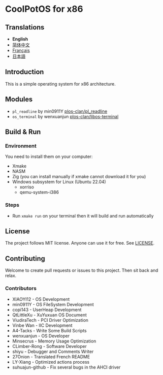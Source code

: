 # CoolPotOS for x86

## Translations

- **English**
- [简体中文](readme/README-zh-CN.md)
- [Français](readme/README-fr-FR.md)
- [日本語](readme/README-ja-JP.md)

## Introduction

This is a simple operating system for x86 architecture.

## Modules

* `pl_readline` by min0911Y [plos-clan/pl_readline](https://github.com/plos-clan/pl_readline)
* `os_terminal` by wenxuanjun [plos-clan/libos-terminal](https://github.com/plos-clan/libos-terminal)

## Build & Run

### Environment

You need to install them on your computer:

- Xmake
- NASM
- Zig (you can install manually if xmake cannot download it for you)
- Windows subsystem for Linux (Ubuntu 22.04)
    - xorriso
    - qemu-system-i386

### Steps

- Run `xmake run` on your terminal then it will build and run automatically

## License

The project follows MIT license. Anyone can use it for free. See [LICENSE](LICENSE).

## Contributing

Welcome to create pull requests or issues to this project. Then sit back and relax.

### Contributors

* XIAOYI12 - OS Development
* min0911Y - OS FileSystem Development
* copi143 - UserHeap Development
* QtLittleXu - XuYuxuan OS Document
* ViudiraTech - PCI Driver Optimization
* Vinbe Wan - IIC Development
* A4-Tacks - Write Some Build Scripts
* wenxuanjun - OS Developer
* Minsecrus - Memory Usage Optimization
* CLimber-Rong - Software Developer
* shiyu - Debugger and Comments Writer
* 27Onion - Translated French README
* LY-Xiang - Optimized actions process
* suhuajun-github - Fix several bugs in the AHCI driver
